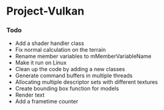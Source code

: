 # Project-Vulkan

### Todo
- Add a shader handler class
- Fix normal calculation on the terrain
- Rename member variables to mMemberVariableName
- Make it run on Linux
- Clean up the code by adding a new classes
- Generate command buffers in multiple threads
- Allocating multiple descriptor sets with different textures
- Create bounding box function for models
- Render text
- Add a frametime counter
